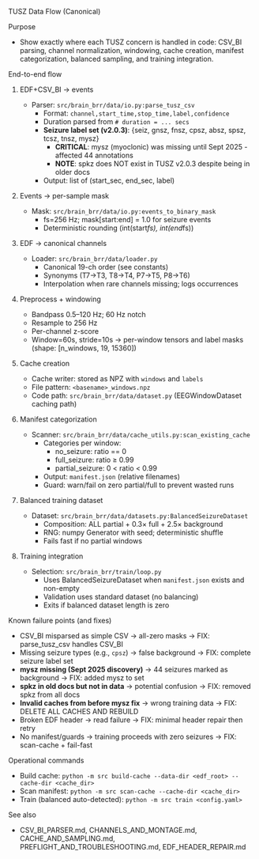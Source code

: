 TUSZ Data Flow (Canonical)

Purpose
- Show exactly where each TUSZ concern is handled in code: CSV_BI parsing, channel normalization, windowing, cache creation, manifest categorization, balanced sampling, and training integration.

End-to-end flow

1) EDF+CSV_BI → events
   - Parser: `src/brain_brr/data/io.py:parse_tusz_csv`
     - Format: `channel,start_time,stop_time,label,confidence`
     - Duration parsed from `# duration = ... secs`
     - **Seizure label set (v2.0.3)**: {seiz, gnsz, fnsz, cpsz, absz, spsz, tcsz, tnsz, mysz}
       - **CRITICAL**: mysz (myoclonic) was missing until Sept 2025 - affected 44 annotations
       - **NOTE**: spkz does NOT exist in TUSZ v2.0.3 despite being in older docs
     - Output: list of (start_sec, end_sec, label)

2) Events → per-sample mask
   - Mask: `src/brain_brr/data/io.py:events_to_binary_mask`
     - fs=256 Hz; mask[start:end] = 1.0 for seizure events
     - Deterministic rounding (int(start*fs), int(end*fs))

3) EDF → canonical channels
   - Loader: `src/brain_brr/data/loader.py`
     - Canonical 19-ch order (see constants)
     - Synonyms (T7→T3, T8→T4, P7→T5, P8→T6)
     - Interpolation when rare channels missing; logs occurrences

4) Preprocess + windowing
   - Bandpass 0.5–120 Hz; 60 Hz notch
   - Resample to 256 Hz
   - Per-channel z-score
   - Window=60s, stride=10s → per-window tensors and label masks (shape: [n_windows, 19, 15360])

5) Cache creation
   - Cache writer: stored as NPZ with `windows` and `labels`
   - File pattern: `<basename>_windows.npz`
   - Code path: `src/brain_brr/data/dataset.py` (EEGWindowDataset caching path)

6) Manifest categorization
   - Scanner: `src/brain_brr/data/cache_utils.py:scan_existing_cache`
     - Categories per window:
       - no_seizure: ratio == 0
       - full_seizure: ratio ≥ 0.99
       - partial_seizure: 0 < ratio < 0.99
     - Output: `manifest.json` (relative filenames)
     - Guard: warn/fail on zero partial/full to prevent wasted runs

7) Balanced training dataset
   - Dataset: `src/brain_brr/data/datasets.py:BalancedSeizureDataset`
     - Composition: ALL partial + 0.3× full + 2.5× background
     - RNG: numpy Generator with seed; deterministic shuffle
     - Fails fast if no partial windows

8) Training integration
   - Selection: `src/brain_brr/train/loop.py`
     - Uses BalancedSeizureDataset when `manifest.json` exists and non-empty
     - Validation uses standard dataset (no balancing)
     - Exits if balanced dataset length is zero

Known failure points (and fixes)
- CSV_BI misparsed as simple CSV → all-zero masks → FIX: parse_tusz_csv handles CSV_BI
- Missing seizure types (e.g., `cpsz`) → false background → FIX: complete seizure label set
- **mysz missing (Sept 2025 discovery)** → 44 seizures marked as background → FIX: added mysz to set
- **spkz in old docs but not in data** → potential confusion → FIX: removed spkz from all docs
- **Invalid caches from before mysz fix** → wrong training data → FIX: DELETE ALL CACHES AND REBUILD
- Broken EDF header → read failure → FIX: minimal header repair then retry
- No manifest/guards → training proceeds with zero seizures → FIX: scan-cache + fail-fast

Operational commands
- Build cache: `python -m src build-cache --data-dir <edf_root> --cache-dir <cache_dir>`
- Scan manifest: `python -m src scan-cache --cache-dir <cache_dir>`
- Train (balanced auto-detected): `python -m src train <config.yaml>`

See also
- CSV_BI_PARSER.md, CHANNELS_AND_MONTAGE.md, CACHE_AND_SAMPLING.md, PREFLIGHT_AND_TROUBLESHOOTING.md, EDF_HEADER_REPAIR.md

